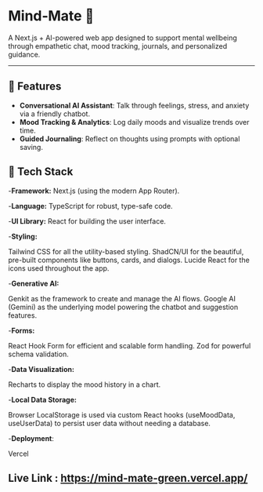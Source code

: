 # Mind‑Mate 🧠

A Next.js + AI-powered web app designed to support mental wellbeing through empathetic chat, mood tracking, journals, and personalized guidance.

---

## 🚀 Features

- **Conversational AI Assistant**: Talk through feelings, stress, and anxiety via a friendly chatbot.
- **Mood Tracking & Analytics**: Log daily moods and visualize trends over time.
- **Guided Journaling**: Reflect on thoughts using prompts with optional saving.

## 🧩 Tech Stack




-**Framework:**
Next.js (using the modern App Router).

-**Language:** 
TypeScript for robust, type-safe code.

-**UI Library:** 
React for building the user interface.

-**Styling:**

Tailwind CSS for all the utility-based styling.
ShadCN/UI for the beautiful, pre-built components like buttons, cards, and dialogs.
Lucide React for the icons used throughout the app.

-**Generative AI:**

Genkit as the framework to create and manage the AI flows.
Google AI (Gemini) as the underlying model powering the chatbot and suggestion features.

-**Forms:**

React Hook Form for efficient and scalable form handling.
Zod for powerful schema validation.

-**Data Visualization:**

Recharts to display the mood history in a chart.

-**Local Data Storage:**

Browser LocalStorage is used via custom React hooks (useMoodData, useUserData) to persist user data without needing a database.

-**Deployment**:

Vercel



## Live Link  : https://mind-mate-green.vercel.app/

